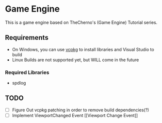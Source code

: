# Game Engine

This is a game engine based on TheCherno's (Game Engine) Tutorial series.

## Requirements

- On Windows, you can use [vcpkg](https://vcpkg.io/) to install libraries and Visual Studio to build
- Linux Builds are not supported yet, but WILL come in the future

### Required Libraries

- spdlog

## TODO

- [ ] Figure Out vcpkg patching in order to remove build dependencies(?)
- [ ] Implement ViewportChanged Event [[Viewport Change Event]]
